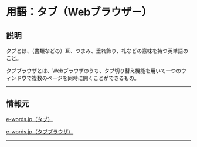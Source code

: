 # 用語：タブ（Webブラウザー）

## 説明

タブとは、（書類などの）耳、つまみ、垂れ飾り、札などの意味を持つ英単語のこと。

タブブラウザとは、Webブラウザのうち、タブ切り替え機能を用いて一つのウィンドウで複数のページを同時に開くことができるもの。

---

## 情報元

[e-words.jp（タブ）](http://e-words.jp/w/%E3%82%BF%E3%83%96.html)

[e-words.jp（タブブラウザ）](http://e-words.jp/w/%E3%82%BF%E3%83%96%E3%83%96%E3%83%A9%E3%82%A6%E3%82%B6.html)

---

<br><br><br><br><br><br><br><br><br><br><br><br><br><br><br><br>
